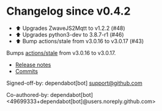 # Changelog since v0.4.2
- ⬆ Upgrades ZwaveJS2Mqtt to v1.2.2 (#48) 
- ⬆ Upgrades python3-dev to 3.8.7-r1 (#46) 
- ⬆️ Bump actions/stale from v3.0.16 to v3.0.17 (#43)

Bumps [actions/stale](https://github.com/actions/stale) from v3.0.16 to v3.0.17.
- [Release notes](https://github.com/actions/stale/releases)
- [Commits](https://github.com/actions/stale/compare/v3.0.16...996798eb71ef485dc4c7b4d3285842d714040c4a)

Signed-off-by: dependabot[bot] <support@github.com>

Co-authored-by: dependabot[bot] <49699333+dependabot[bot]@users.noreply.github.com> 
